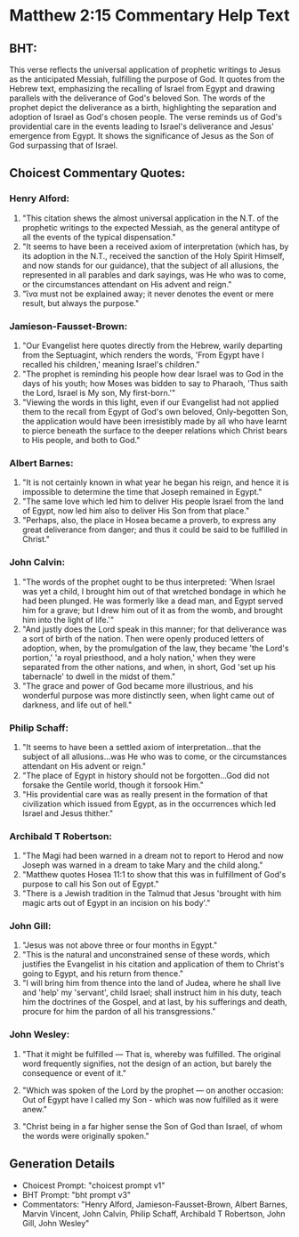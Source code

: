 # Matthew 2:15 Commentary Help Text

## BHT:
This verse reflects the universal application of prophetic writings to Jesus as the anticipated Messiah, fulfilling the purpose of God. It quotes from the Hebrew text, emphasizing the recalling of Israel from Egypt and drawing parallels with the deliverance of God's beloved Son. The words of the prophet depict the deliverance as a birth, highlighting the separation and adoption of Israel as God's chosen people. The verse reminds us of God's providential care in the events leading to Israel's deliverance and Jesus' emergence from Egypt. It shows the significance of Jesus as the Son of God surpassing that of Israel.

## Choicest Commentary Quotes:
### Henry Alford:
1. "This citation shews the almost universal application in the N.T. of the prophetic writings to the expected Messiah, as the general antitype of all the events of the typical dispensation."
2. "It seems to have been a received axiom of interpretation (which has, by its adoption in the N.T., received the sanction of the Holy Spirit Himself, and now stands for our guidance), that the subject of all allusions, the represented in all parables and dark sayings, was He who was to come, or the circumstances attendant on His advent and reign."
3. "ἵνα must not be explained away; it never denotes the event or mere result, but always the purpose."

### Jamieson-Fausset-Brown:
1. "Our Evangelist here quotes directly from the Hebrew, warily departing from the Septuagint, which renders the words, 'From Egypt have I recalled his children,' meaning Israel's children."
2. "The prophet is reminding his people how dear Israel was to God in the days of his youth; how Moses was bidden to say to Pharaoh, 'Thus saith the Lord, Israel is My son, My first-born.'"
3. "Viewing the words in this light, even if our Evangelist had not applied them to the recall from Egypt of God's own beloved, Only-begotten Son, the application would have been irresistibly made by all who have learnt to pierce beneath the surface to the deeper relations which Christ bears to His people, and both to God."

### Albert Barnes:
1. "It is not certainly known in what year he began his reign, and hence it is impossible to determine the time that Joseph remained in Egypt."
2. "The same love which led him to deliver His people Israel from the land of Egypt, now led him also to deliver His Son from that place."
3. "Perhaps, also, the place in Hosea became a proverb, to express any great deliverance from danger; and thus it could be said to be fulfilled in Christ."

### John Calvin:
1. "The words of the prophet ought to be thus interpreted: 'When Israel was yet a child, I brought him out of that wretched bondage in which he had been plunged. He was formerly like a dead man, and Egypt served him for a grave; but I drew him out of it as from the womb, and brought him into the light of life.'" 
2. "And justly does the Lord speak in this manner; for that deliverance was a sort of birth of the nation. Then were openly produced letters of adoption, when, by the promulgation of the law, they became 'the Lord's portion,' 'a royal priesthood, and a holy nation,' when they were separated from the other nations, and when, in short, God 'set up his tabernacle' to dwell in the midst of them."
3. "The grace and power of God became more illustrious, and his wonderful purpose was more distinctly seen, when light came out of darkness, and life out of hell."

### Philip Schaff:
1. "It seems to have been a settled axiom of interpretation...that the subject of all allusions...was He who was to come, or the circumstances attendant on His advent or reign." 
2. "The place of Egypt in history should not be forgotten...God did not forsake the Gentile world, though it forsook Him."
3. "His providential care was as really present in the formation of that civilization which issued from Egypt, as in the occurrences which led Israel and Jesus thither."

### Archibald T Robertson:
1. "The Magi had been warned in a dream not to report to Herod and now Joseph was warned in a dream to take Mary and the child along." 
2. "Matthew quotes Hosea 11:1 to show that this was in fulfillment of God's purpose to call his Son out of Egypt." 
3. "There is a Jewish tradition in the Talmud that Jesus 'brought with him magic arts out of Egypt in an incision on his body'."

### John Gill:
1. "Jesus was not above three or four months in Egypt."
2. "This is the natural and unconstrained sense of these words, which justifies the Evangelist in his citation and application of them to Christ's going to Egypt, and his return from thence."
3. "I will bring him from thence into the land of Judea, where he shall live and 'help' my 'servant', child Israel; shall instruct him in his duty, teach him the doctrines of the Gospel, and at last, by his sufferings and death, procure for him the pardon of all his transgressions."

### John Wesley:
1. "That it might be fulfilled — That is, whereby was fulfilled. The original word frequently signifies, not the design of an action, but barely the consequence or event of it." 

2. "Which was spoken of the Lord by the prophet — on another occasion: Out of Egypt have I called my Son - which was now fulfilled as it were anew." 

3. "Christ being in a far higher sense the Son of God than Israel, of whom the words were originally spoken."


## Generation Details
- Choicest Prompt: "choicest prompt v1"
- BHT Prompt: "bht prompt v3"
- Commentators: "Henry Alford, Jamieson-Fausset-Brown, Albert Barnes, Marvin Vincent, John Calvin, Philip Schaff, Archibald T Robertson, John Gill, John Wesley"
